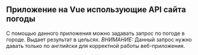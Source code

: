 ## Приложение на Vue использующие API сайта погоды

С помощью данного приложения можно задавать запрос по погоде в городе. Выдает результат в цельсях.
*ВНИМАНИЕ:* Данный запрос нужно давать только по английски для корректной работы веб-приложения.